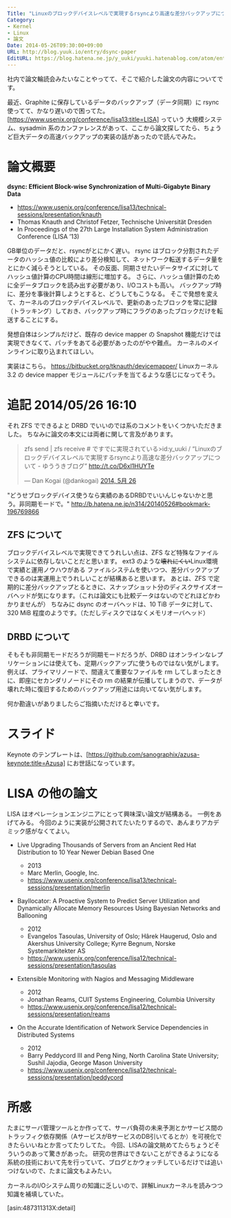 ```yaml
---
Title: "Linuxのブロックデバイスレベルで実現するrsyncより高速な差分バックアップについて"
Category:
- Kernel
- Linux
- 論文
Date: 2014-05-26T09:30:00+09:00
URL: http://blog.yuuk.io/entry/dsync-paper
EditURL: https://blog.hatena.ne.jp/y_uuki/yuuki.hatenablog.com/atom/entry/12921228815724925853
---
```


社内で論文輪読会みたいなことやってて、そこで紹介した論文の内容についてです。

最近、Graphite に保存しているデータのバックアップ（データ同期）に rsync 使ってて、かなり遅いので困ってた。
[https://www.usenix.org/conference/lisa13:title=LISA] っていう 大規模システム、sysadmin 系のカンファレンスがあって、ここから論文探してたら、ちょうど巨大データの高速バックアップの実装の話があったので読んでみた。

# 論文概要

<strong>dsync: Efficient Block-wise Synchronization of Multi-Gigabyte Binary Data</strong>
- https://www.usenix.org/conference/lisa13/technical-sessions/presentation/knauth
- Thomas Knauth and Christof Fetzer, Technische Universität Dresden
- In Proceedings of the 27th Large Installation System Administration Conference (LISA ’13)

GB単位のデータだと、rsyncがとにかく遅い。
rsync はブロック分割されたデータのハッシュ値の比較により差分検知して、ネットワーク転送するデータ量をとにかく減らそうとしている。
その反面、同期させたいデータサイズに対してハッシュ値計算のCPU時間は線形に増加する。
さらに、ハッシュ値計算のために全データブロックを読み出す必要があり、I/Oコストも高い。
バックアップ時に、差分を事後計算しようとすると、どうしてもこうなる。
そこで発想を変えて、カーネルのブロックデバイスレベルで、更新のあったブロックを常に記録（トラッキング）しておき、バックアップ時にフラグのあったブロックだけを転送することにする。

発想自体はシンプルだけど、既存の device mapper の Snapshot 機能だけでは実現できなくて、パッチをあてる必要があったのがやや難点。
カーネルのメインラインに取り込まれてほしい。

実装はこちら。 https://bitbucket.org/tknauth/devicemapper/
Linuxカーネル 3.2 の device mapper モジュールにパッチを当てるような感じになってそう。

# 追記 2014/05/26 16:10 

それ ZFS でできるよと DRBD でいいのでは系のコメントをいくつかいただきました。
ちなみに論文の本文には両者に関して言及があります。

<blockquote class="twitter-tweet" lang="ja"><p>zfs send | zfs receive # ですでに実現されている&gt;id:y_uuki / “Linuxのブロックデバイスレベルで実現するrsyncより高速な差分バックアップについて - ゆううきブログ” <a href="http://t.co/D6xl1HUYTe">http://t.co/D6xl1HUYTe</a></p>&mdash; Dan Kogai (@dankogai) <a href="https://twitter.com/dankogai/statuses/470812368197271552">2014, 5月 26</a></blockquote>
<script async src="//platform.twitter.com/widgets.js" charset="utf-8"></script>

>
"どうせブロックデバイス使うなら実績のあるDRBDでいいんじゃないかと思う。非同期モードで。"
http://b.hatena.ne.jp/n314/20140526#bookmark-196769866

## ZFS について

ブロックデバイスレベルで実現できてうれしい点は、ZFS など特殊なファイルシステムに依存しないことだと思います。
ext3 のような<del>壊れにくい</del>Linux環境で実績と運用ノウハウがある ファイルシステムを使いつつ、差分バックアップできるのは実運用上でうれしいことが結構あると思います。
あとは、ZFS で定期的に差分バックアップとるときに、スナップショット分のディスクサイズオーバヘッドが気になります。（これは論文にも比較データはないのでどれほどかわかりませんが）
ちなみに dsync のオーバヘッドは、10 TiB データに対して、320 MiB 程度のようです。（ただしディスクではなくメモリオーバヘッド）

## DRBD について

そもそも非同期モードだろうが同期モードだろうが、DRBD はオンラインなレプリケーションには使えても、定期バックアップに使うものではない気がします。
例えば、プライマリノードで、間違えて重要なファイルを rm してしまったときに、即座にセカンダリノードにその rm の結果が伝播してしまうので、データが壊れた時に復旧するためのバックアップ用途には向いてない気がします。

何か勘違いがありましたらご指摘いただけると幸いです。

# スライド

<script async class="speakerdeck-embed" data-id="a5f9c990c4cd01312236661bc0325f6c" data-ratio="1.33333333333333" src="//speakerdeck.com/assets/embed.js"></script>

Keynote のテンプレートは、[https://github.com/sanographix/azusa-keynote:title=Azusa] にお世話になっています。

# LISA の他の論文

LISA はオペレーションエンジニアにとって興味深い論文が結構ある。
一例をあげてみる。
今回のように実装が公開されてたいたりするので、あんまりアカデミック感がなくてよい。

- Live Upgrading Thousands of Servers from an Ancient Red Hat Distribution to 10 Year Newer Debian Based One
  - 2013
  - Marc Merlin, Google, Inc.
  - https://www.usenix.org/conference/lisa13/technical-sessions/presentation/merlin

- Bayllocator: A Proactive System to Predict Server Utilization and Dynamically Allocate Memory Resources Using Bayesian Networks and Ballooning
  - 2012
  - Evangelos Tasoulas, University of Oslo; Hârek Haugerud, Oslo and Akershus University College; Kyrre Begnum, Norske Systemarkitekter AS
  - https://www.usenix.org/conference/lisa12/technical-sessions/presentation/tasoulas

- Extensible Monitoring with Nagios and Messaging Middleware
  - 2012
  - Jonathan Reams, CUIT Systems Engineering, Columbia University
  - https://www.usenix.org/conference/lisa12/technical-sessions/presentation/reams

- On the Accurate Identification of Network Service Dependencies in Distributed Systems
  - 2012
  - Barry Peddycord III and Peng Ning, North Carolina State University; Sushil Jajodia, George Mason University
  - https://www.usenix.org/conference/lisa12/technical-sessions/presentation/peddycord

# 所感
たまにサーバ管理ツールとか作ってて、サーバ負荷の未来予測とかサービス間のトラッフィク依存関係（AサービスがBサービスのDB引いてるとか）を可視化できたらいいねとか言ってたりしてた。
今回、LISAの論文眺めてたらちょうどそういうのあって驚きがあった。
研究の世界はできないことができるようになる系統の技術において先を行っていて、ブログとかウォッチしているだけでは追いつけないので、たまに論文もよみたい。

カーネルのI/Oシステム周りの知識に乏しいので、詳解Linuxカーネルを読みつつ知識を補填していた。

[asin:487311313X:detail]
